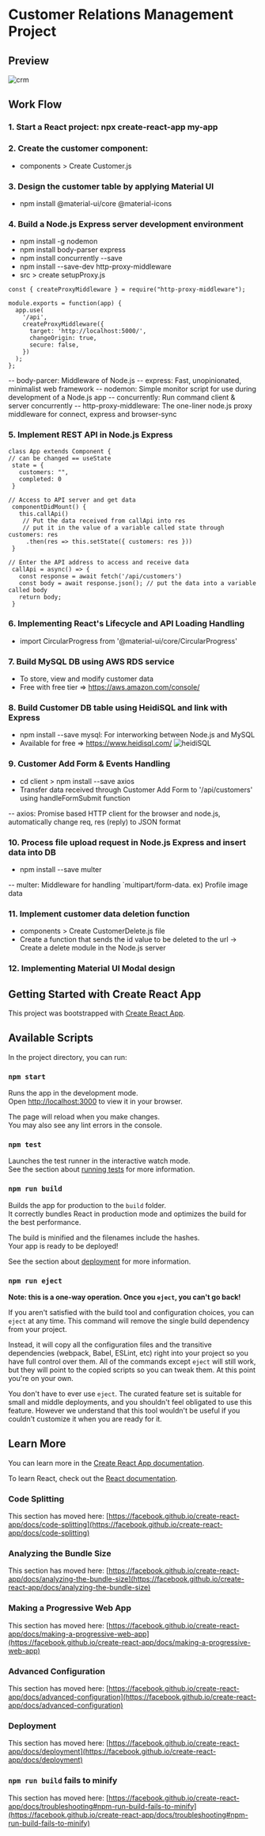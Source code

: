 # Customer Relations Management Project

## Preview

![crm](https://user-images.githubusercontent.com/95224457/189815862-fe5fafbc-5d3d-43da-b9bf-235b47bd7055.gif)

## Work Flow



### 1. Start a React project: npx create-react-app my-app


### 2. Create the customer component:
 * components > Create Customer.js


### 3. Design the customer table by applying Material UI
 * npm install @material-ui/core @material-icons


### 4. Build a Node.js Express server development environment
 * npm install -g nodemon
 * npm install body-parser express
 * npm install concurrently --save
 * npm install --save-dev http-proxy-middleware
 * src > create setupProxy.js

```
const { createProxyMiddleware } = require("http-proxy-middleware");

module.exports = function(app) {
  app.use(
    '/api',
    createProxyMiddleware({
      target: 'http://localhost:5000/',
      changeOrigin: true,
      secure: false,
    })
  );
};
```


 -- body-parcer: Middleware of Node.js
 -- express: Fast, unopinionated, minimalist web framework
 -- nodemon: Simple monitor script for use during development of a Node.js app
 -- concurrently: Run command client & server concurrently
 -- http-proxy-middleware: The one-liner node.js proxy middleware for connect, express and browser-sync


### 5. Implement REST API in Node.js Express


 ```
class App extends Component {
 // can be changed == useState
  state = {
    customers: "",
    completed: 0
  }

// Access to API server and get data
  componentDidMount() {
    this.callApi()
     // Put the data received from callApi into res
     // put it in the value of a variable called state through customers: res
      .then(res => this.setState({ customers: res }))
  }

// Enter the API address to access and receive data
  callApi = async() => {
    const response = await fetch('/api/customers')
    const body = await response.json(); // put the data into a variable called body
    return body;
  }
```


### 6. Implementing React's Lifecycle and API Loading Handling
 * import CircularProgress from '@material-ui/core/CircularProgress'


### 7. Build MySQL DB using AWS RDS service
 * To store, view and modify customer data
 * Free with free tier => https://aws.amazon.com/console/



### 8. Build Customer DB table using HeidiSQL and link with Express
 * npm install --save mysql: For interworking between Node.js and MySQL
 * Available for free => https://www.heidisql.com/
![heidiSQL](https://user-images.githubusercontent.com/95224457/189552438-bf8dcc28-f07c-4806-8c1e-e16df34e5cd0.png)


### 9. Customer Add Form & Events Handling
 * cd client > npm install --save axios
 * Transfer data received through Customer Add Form to '/api/customers' using handleFormSubmit function


 -- axios: Promise based HTTP client for the browser and node.js, automatically change req, res (reply) to JSON format


### 10. Process file upload request in Node.js Express and insert data into DB
 * npm install --save multer


 -- multer: Middleware for handling `multipart/form-data. ex) Profile image data


### 11. Implement customer data deletion function
 * components > Create CustomerDelete.js file
 * Create a function that sends the id value to be deleted to the url -> Create a delete module in the Node.js server


### 12. Implementing Material UI Modal design




## Getting Started with Create React App

This project was bootstrapped with [Create React App](https://github.com/facebook/create-react-app).

## Available Scripts

In the project directory, you can run:

### `npm start`

Runs the app in the development mode.\
Open [http://localhost:3000](http://localhost:3000) to view it in your browser.

The page will reload when you make changes.\
You may also see any lint errors in the console.

### `npm test`

Launches the test runner in the interactive watch mode.\
See the section about [running tests](https://facebook.github.io/create-react-app/docs/running-tests) for more information.

### `npm run build`

Builds the app for production to the `build` folder.\
It correctly bundles React in production mode and optimizes the build for the best performance.

The build is minified and the filenames include the hashes.\
Your app is ready to be deployed!

See the section about [deployment](https://facebook.github.io/create-react-app/docs/deployment) for more information.

### `npm run eject`

**Note: this is a one-way operation. Once you `eject`, you can't go back!**

If you aren't satisfied with the build tool and configuration choices, you can `eject` at any time. This command will remove the single build dependency from your project.

Instead, it will copy all the configuration files and the transitive dependencies (webpack, Babel, ESLint, etc) right into your project so you have full control over them. All of the commands except `eject` will still work, but they will point to the copied scripts so you can tweak them. At this point you're on your own.

You don't have to ever use `eject`. The curated feature set is suitable for small and middle deployments, and you shouldn't feel obligated to use this feature. However we understand that this tool wouldn't be useful if you couldn't customize it when you are ready for it.

## Learn More

You can learn more in the [Create React App documentation](https://facebook.github.io/create-react-app/docs/getting-started).

To learn React, check out the [React documentation](https://reactjs.org/).

### Code Splitting

This section has moved here: [https://facebook.github.io/create-react-app/docs/code-splitting](https://facebook.github.io/create-react-app/docs/code-splitting)

### Analyzing the Bundle Size

This section has moved here: [https://facebook.github.io/create-react-app/docs/analyzing-the-bundle-size](https://facebook.github.io/create-react-app/docs/analyzing-the-bundle-size)

### Making a Progressive Web App

This section has moved here: [https://facebook.github.io/create-react-app/docs/making-a-progressive-web-app](https://facebook.github.io/create-react-app/docs/making-a-progressive-web-app)

### Advanced Configuration

This section has moved here: [https://facebook.github.io/create-react-app/docs/advanced-configuration](https://facebook.github.io/create-react-app/docs/advanced-configuration)

### Deployment

This section has moved here: [https://facebook.github.io/create-react-app/docs/deployment](https://facebook.github.io/create-react-app/docs/deployment)

### `npm run build` fails to minify

This section has moved here: [https://facebook.github.io/create-react-app/docs/troubleshooting#npm-run-build-fails-to-minify](https://facebook.github.io/create-react-app/docs/troubleshooting#npm-run-build-fails-to-minify)

